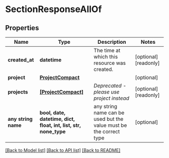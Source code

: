 # SectionResponseAllOf


## Properties
Name | Type | Description | Notes
------------ | ------------- | ------------- | -------------
**created_at** | **datetime** | The time at which this resource was created. | [optional] [readonly] 
**project** | [**ProjectCompact**](ProjectCompact.md) |  | [optional] 
**projects** | [**[ProjectCompact]**](ProjectCompact.md) | *Deprecated - please use project instead* | [optional] [readonly] 
**any string name** | **bool, date, datetime, dict, float, int, list, str, none_type** | any string name can be used but the value must be the correct type | [optional]

[[Back to Model list]](../README.md#documentation-for-models) [[Back to API list]](../README.md#documentation-for-api-endpoints) [[Back to README]](../README.md)



